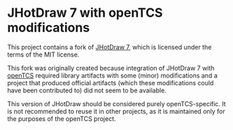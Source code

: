 # JHotDraw 7 with openTCS modifications

This project contains a fork of [JHotDraw 7](https://github.com/wrandelshofer/jhotdraw), which is licensed under the terms of the MIT license.

This fork was originally created because integration of JHotDraw 7 with [openTCS](https://www.opentcs.org/) required library artifacts with some (minor) modifications and a project that produced official artifacts (which these modifications could have been contributed to) did not seem to be available.

This version of JHotDraw should be considered purely openTCS-specific.
It is not recommended to reuse it in other projects, as it is maintained only for the purposes of the openTCS project.
